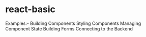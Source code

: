 # react-basic
Examples:-
Building Components
Styling Components
Managing Component State
Building Forms
Connecting to the Backend

